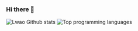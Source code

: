 ### Hi there 👋

<!--
**Lwao/Lwao** is a ✨ _special_ ✨ repository because its `README.md` (this file) appears on your GitHub profile.
Update
Here are some ideas to get you started:

- 🔭 I’m currently working on ...
- 🌱 I’m currently learning ...
- 👯 I’m looking to collaborate on ...
- 🤔 I’m looking for help with ...
- 💬 Ask me about ...
- 📫 How to reach me: ...
- 😄 Pronouns: ...
- ⚡ Fun fact: ...
-->

![Lwao Github stats](https://github-readme-stats.vercel.app/api?username=Lwao&show_icons=true&count_private=true&hide=contribs)
![Top programming languages](https://github-readme-stats.vercel.app/api/top-langs/?username=Lwao&layout=compact&hide=tex,html,jupyter%20notebook,SWIG&langs_count=10)
